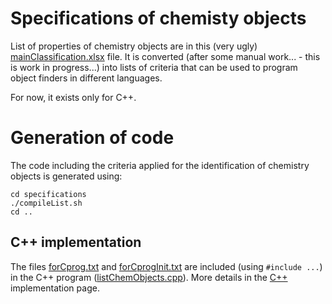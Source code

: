 # Specifications of chemisty objects 
List of properties of chemistry objects are in this (very ugly) [mainClassification.xlsx](mainClassification.xlsx) file.
It is converted (after some manual work...  - this is work in progress...) into lists of criteria that can be used to program object finders in different languages.

For now, it exists only for C++.
# Generation of code  

The code including the criteria applied for the identification of chemistry objects is generated using:
```
cd specifications
./compileList.sh
cd ..

```

## C++ implementation
The files [forCprog.txt](forCprog.txt) and [forCprogInit.txt](forCprogInit.txt) are included (using `#include ...`) in the C++ program ([listChemObjects.cpp](../src/cpp/listChemObjects.cpp)). More details in the [C++](../src/cpp/README.md) implementation page.

